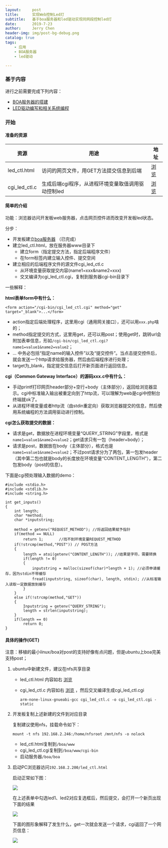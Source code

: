 ```yaml
---
layout:     post
title:      实现Web控制Led灯
subtitle:   基于boa服务器和led驱动实现同网段控制led灯
date:       2019-7-23
author:     Jerry Chen
header-img: img/post-bg-debug.png
catalog: true
tags:
    - 应用
    - BOA服务器
    - led驱动

---
```




### 基于内容

进行之前需要完成下列内容：

- [BOA服务器的搭建](/2019/07/22/BOA服务器的移植/) 
- [LED驱动编写和相关系统编程](/2019/06/22/9_编写LED控制驱动和系统应用/) 

### 开始

#### 准备的资源

| 资源          | 用途                                               | 地址                                                         |
| ------------- | -------------------------------------------------- | ------------------------------------------------------------ |
| led_ctl.html  | 访问的网页文件，用GET方法提交信息到后端            | [浏览](https://github.com/jvfan/jvfan.github.io/blob/master/res/other/index_led_get.html) |
| cgi_led_ctl.c | 生成后端cgi程序，从进程环境变量取值调用驱动控制led | [浏览](https://github.com/jvfan/jvfan.github.io/blob/master/res/other/cgi_led.c) |

#### 简单的介绍

功能：浏览器访问开发板web服务器，点击网页控件进而改变开发板led状态。

分步：

- 开发板建立[boa服务器](/2019/07/22/BOA服务器的移植/) （已完成）
- 建立led_ctl.html，放在服务器www目录下
  - 建立form（指定提交方法，指定后端程序文件）
  - 在form标签内建立输入控件、提交空间
- 建立相应的后端程序文件的源文件cgi_led_ctl.c
  - 从环境变量获取提交内容(name1=xxx&name2=xxx)
  - 交叉编译为cgi_led_ctl.cgi，复制到服务器cgi-bin目录下

一些解释：

**html表单form中有什么：**

`<form action="/cgi-bin/cgi_led_ctl.cgi" method="get" target="_blank">...</form>`

- action指定后端处理程序，这里用cgi（通用网关接口），还可以用`xxx.php`啥的；
- method指定提交的方式，这里用get，还可以用post；使用get时，跳转url会附加表单信息，形如`/cgi-bin/cgi_led_ctl.cgi?name1=value1&name2=value2`；
- ... 中务必包括“指定name的输入控件”以及“提交控件”。当点击提交控件后，就会发送一个http请求给服务器，然后由后端程序进行处理；
- target为_blank，指定提交信息后打开新页面进行返回信息。

**cgi（Common Gateway Interface）的源码xxx.c中有什么：**

- 手动printf打印网页header部分+空行+body（主体部分），返回给浏览器显示。cgi中标准输入输出被重定向到了http流，可以理解为web是cgi中控制台终端就ok了。
- 从进程环境变量或者http流（由stdin重定向）获取浏览器提交的信息，然后使用系统编程的方法调用驱动进行控制。

**cgi怎么获取提交的数据：**

- 请求是get，数据放在进程环境变量“QUERY_STRING”字段里，格式是`name1=value1&name2=value2`；get请求只有一包（header+body）；
- 请求是post，数据放在body（主体部分），格式也是`name1=value1&name2=value2`；不过post请求分为了两包，第一包发header（其中第二包也就是body的长度放在环境变量“CONTENT_LENGTH”），第二包发body（post的信息）。

下面是cgi预处理输入数据的demo：

```
#include <stdio.h>
#include <stdlib.h>
#include <string.h>

int get_inputs()
{
    int length;
    char *method;
    char *inputstring;

    method = getenv("REQUEST_METHOD"); //将返回结果赋予指针
    if(method == NULL)
        return 1;       //找不到环境变量REQUEST_METHOD
    if(!strcmp(method,"POST")) // POST方法
    {
        length = atoi(getenv("CONTENT_LENGTH")); //结果是字符，需要转换
        if(length != 0)
        {
            inputstring = malloc(sizeof(char)*length + 1); //必须申请缓存，因为stdin不带缓存
            fread(inputstring, sizeof(char), length, stdin); //从标准输入读取一定数据放到缓存
        }
    }
    else if(!strcmp(method,"GET"))
    {
        Inputstring = getenv("QUERY_STRING");   
        length = strlen(inputstring);
    }
    if(length == 0)
        return 0;
}
```



#### 具体的操作(GET)

注意：移植的最小linux/boa对post的支持好像有点问题，但是ubuntu上boa完美支持post；

1. ubuntu中新建文件，建议在nfs共享目录

   - led_ctl.html  内容如右 [浏览](https://github.com/jvfan/jvfan.github.io/blob/master/res/other/index_led_get.html) 

   - cgi_led_ctl.c  内容如右 [浏览](https://github.com/jvfan/jvfan.github.io/blob/master/res/other/cgi_led.c) ，然后交叉编译生成cgi_led_ctl.cgi

     ```
     arm-none-linux-gnueabi-gcc cgi_led_ctl.c -o cgi_led_ctl.cgi -static
     ```

2. 开发板复制上述新建的文件到对应目录

   复制建议使用nfs，挂载命令如下：

   ```
   mount -t nfs 192.168.2.246:/home/nfsroot /mnt/nfs -o nolock
   ```

   - led_ctl.html复制到`/boa/www`
   - cgi_led_ctl.cgi复制到`/boa/www/cgi-bin`
   - 启动服务器`/boa/boa`

3. 启动PC浏览器访问`192.168.2.200/led_ctl.html`

   启动正常如下图：

   ![](https://raw.githubusercontent.com/jvfan/jvfan.github.io/master/img/post_img/20190728050205.png)

   在上述表单中勾选led1、led2对应复选框后，然后提交，会打开一个新页出现下面的结果

   ![](https://raw.githubusercontent.com/jvfan/jvfan.github.io/master/img/post_img/20190728051608.png)

   下面的图形象解释了发生什么，get一次就会发送一个请求，cgi返回了一个网页信息：

   ![](https://raw.githubusercontent.com/jvfan/jvfan.github.io/master/img/post_img/20190728081756.png)

